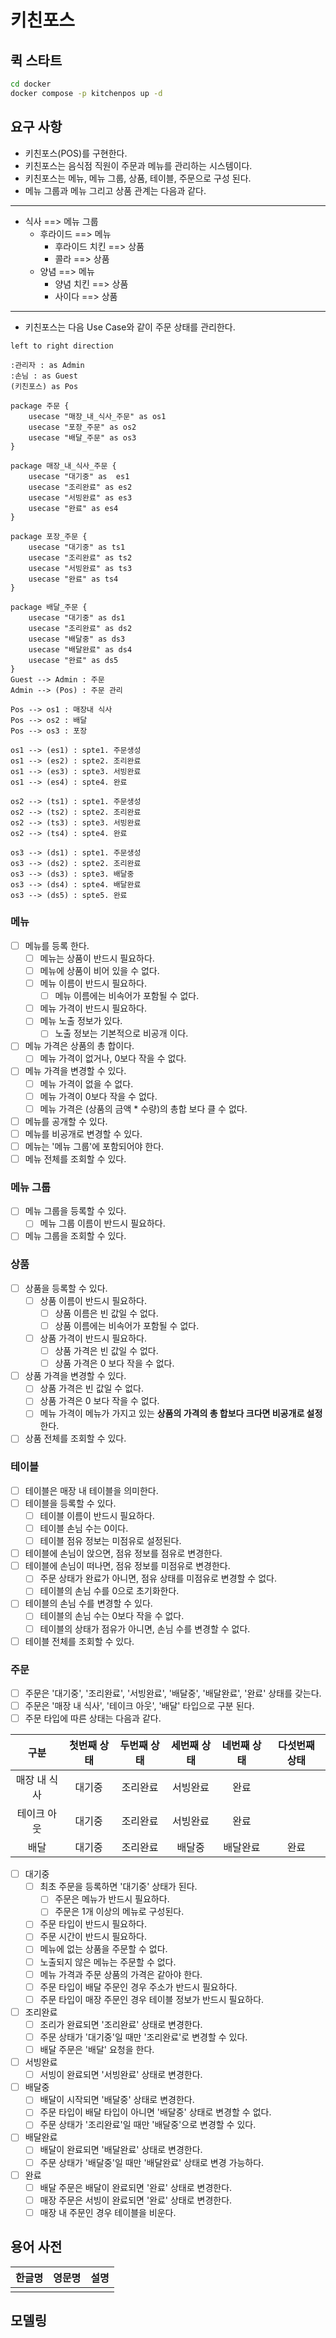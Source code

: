 # 키친포스

## 퀵 스타트

```sh
cd docker
docker compose -p kitchenpos up -d
```

## 요구 사항

- 키친포스(POS)를 구현한다.
- 키친포스는 음식점 직원이 주문과 메뉴를 관리하는 시스템이다.
- 키친포스는 메뉴, 메뉴 그룹, 상품, 테이블, 주문으로 구성 된다.
- 메뉴 그룹과 메뉴 그리고 상품 관계는 다음과 같다.
____
- 식사 ==> 메뉴 그룹
    - 후라이드 ==> 메뉴
        - 후라이드 치킨 ==> 상품
        - 콜라 ==> 상품
    - 양념 ==> 메뉴
        - 양념 치킨 ==> 상품
        - 사이다 ==> 상품
____
- 키친포스는 다음 Use Case와 같이 주문 상태를 관리한다.
```uml
left to right direction

:관리자 : as Admin
:손님 : as Guest
(키친포스) as Pos

package 주문 {
    usecase "매장_내_식사_주문" as os1
    usecase "포장_주문" as os2
    usecase "배달_주문" as os3
}

package 매장_내_식사_주문 {
    usecase "대기중" as  es1
    usecase "조리완료" as es2
    usecase "서빙완료" as es3
    usecase "완료" as es4
}

package 포장_주문 {
    usecase "대기중" as ts1
    usecase "조리완료" as ts2
    usecase "서빙완료" as ts3
    usecase "완료" as ts4
}

package 배달_주문 {
    usecase "대기중" as ds1
    usecase "조리완료" as ds2
    usecase "배달중" as ds3
    usecase "배달완료" as ds4
    usecase "완료" as ds5
}
Guest --> Admin : 주문
Admin --> (Pos) : 주문 관리

Pos --> os1 : 매장내 식사
Pos --> os2 : 배달
Pos --> os3 : 포장

os1 --> (es1) : spte1. 주문생성
os1 --> (es2) : spte2. 조리완료
os1 --> (es3) : spte3. 서빙완료
os1 --> (es4) : spte4. 완료

os2 --> (ts1) : spte1. 주문생성
os2 --> (ts2) : spte2. 조리완료
os2 --> (ts3) : spte3. 서빙완료
os2 --> (ts4) : spte4. 완료

os3 --> (ds1) : spte1. 주문생성
os3 --> (ds2) : spte2. 조리완료
os3 --> (ds3) : spte3. 배달중
os3 --> (ds4) : spte4. 배달완료
os3 --> (ds5) : spte5. 완료
```


### 메뉴
- [ ] 메뉴를 등록 한다.
  - [ ] 메뉴는 상품이 반드시 필요하다.
  - [ ] 메뉴에 상품이 비어 있을 수 없다.
  - [ ] 메뉴 이름이 반드시 필요하다.
    - [ ] 메뉴 이름에는 비속어가 포함될 수 없다.
  - [ ] 메뉴 가격이 반드시 필요하다.
  - [ ] 메뉴 노출 정보가 있다.
    - [ ] 노출 정보는 기본적으로 비공개 이다.
- [ ] 메뉴 가격은 상품의 총 합이다.
  - [ ] 메뉴 가격이 없거나, 0보다 작을 수 없다.
- [ ] 메뉴 가격을 변경할 수 있다.
  - [ ] 메뉴 가격이 없을 수 없다.
  - [ ] 메뉴 가격이 0보다 작을 수 없다.
  - [ ] 메뉴 가격은 (상품의 금액 * 수량)의 총합 보다 클 수 없다.
- [ ] 메뉴를 공개할 수 있다. 
- [ ] 메뉴를 비공개로 변경할 수 있다.
- [ ] 메뉴는 '메뉴 그룹'에 포함되어야 한다.
- [ ] 메뉴 전체를 조회할 수 있다.

### 메뉴 그룹
- [ ] 메뉴 그룹을 등록할 수 있다.
  - [ ] 메뉴 그룹 이름이 반드시 필요하다.
- [ ] 메뉴 그룹을 조회할 수 있다.

### 상품
- [ ] 상품을 등록할 수 있다.
  - [ ] 상품 이름이 반드시 필요하다.
    - [ ] 상품 이름은 빈 값일 수 없다.
    - [ ] 상품 이름에는 비속어가 포함될 수 없다.
  - [ ] 상품 가격이 반드시 필요하다.
    - [ ] 상품 가격은 빈 값일 수 없다.
    - [ ] 상품 가격은 0 보다 작을 수 없다.
- [ ] 상품 가격을 변경할 수 있다.
  - [ ] 상품 가격은 빈 값일 수 없다.
  - [ ] 상품 가격은 0 보다 작을 수 없다.
  - [ ] 메뉴 가격이 메뉴가 가지고 있는 **상품의 가격의 총 합보다 크다면 비공개로 설정** 한다.
- [ ] 상품 전체를 조회할 수 있다.

### 테이블
- [ ] 테이블은 매장 내 테이블을 의미한다.
- [ ] 테이블을 등록할 수 있다.
  - [ ] 테이블 이름이 반드시 필요하다.
  - [ ] 테이블 손님 수는 0이다.
  - [ ] 테이블 점유 정보는 미점유로 설정된다.
- [ ] 테이블에 손님이 앉으면, 점유 정보를 점유로 변경한다.
- [ ] 테이블에 손님이 떠나면, 점유 정보를 미점유로 변경한다.
    - [ ] 주문 상태가 완료가 아니면, 점유 상태를 미점유로 변경할 수 없다.
    - [ ] 테이블의 손님 수를 0으로 초기화한다.
- [ ] 테이블의 손님 수를 변경할 수 있다.
  - [ ] 테이블의 손님 수는 0보다 작을 수 없다.
  - [ ] 테이블의 상태가 점유가 아니면, 손님 수를 변경할 수 없다.
- [ ] 테이블 전체를 조회할 수 있다.

### 주문
- [ ] 주문은 '대기중', '조리완료', '서빙완료', '배달중', '배달완료', '완료' 상태를 갖는다.
- [ ] 주문은 '매장 내 식사', '테이크 아웃', '배달' 타입으로 구분 된다.
- [ ] 주문 타입에 따른 상태는 다음과 같다.

|   구분    | 첫번째 상태 | 두번째 상태 | 세번째 상태 | 네번째 상태 | 다섯번째 상태 |
|:-------:|:------:|:------:|:------:|:------:|:-------:|
| 매장 내 식사 |  대기중   |  조리완료  |  서빙완료  |   완료   |         |
| 테이크 아웃  |  대기중   |  조리완료  |  서빙완료  |   완료   |         |
|   배달    |  대기중   |  조리완료  |  배달중   |  배달완료  |   완료    |

- [ ] 대기중
    - [ ] 최초 주문을 등록하면 '대기중' 상태가 된다.
      - [ ] 주문은 메뉴가 반드시 필요하다.
      - [ ] 주문은 1개 이상의 메뉴로 구성된다.
    - [ ] 주문 타입이 반드시 필요하다.
    - [ ] 주문 시간이 반드시 필요하다.
    - [ ] 메뉴에 없는 상품을 주문할 수 없다.
    - [ ] 노출되지 않은 메뉴는 주문할 수 없다.
    - [ ] 메뉴 가격과 주문 상품의 가격은 같아야 한다.
    - [ ] 주문 타입이 배달 주문인 경우 주소가 반드시 필요하다.
    - [ ] 주문 타입이 매장 주문인 경우 테이블 정보가 반드시 필요하다.
- [ ] 조리완료
    - [ ] 조리가 완료되면 '조리완료' 상태로 변경한다.
    - [ ] 주문 상태가 '대기중'일 때만 '조리완료'로 변경할 수 있다.
    - [ ] 배달 주문은 '배달' 요청을 한다.
- [ ] 서빙완료
    - [ ] 서빙이 완료되면 '서빙완료' 상태로 변경한다.
- [ ] 배달중
    - [ ] 배달이 시작되면 '배달중' 상태로 변경한다.
    - [ ] 주문 타입이 배달 타입이 아니면 '배달중' 상태로 변경할 수 없다.
    - [ ] 주문 상태가 '조리완료'일 때만 '배달중'으로 변경할 수 있다.
- [ ] 배달완료
    - [ ] 배달이 완료되면 '배달완료' 상태로 변경한다.
    - [ ] 주문 상태가 '배달중'일 때만 '배달완료' 상태로 변경 가능하다.
- [ ] 완료
    - [ ] 배달 주문은 배달이 완료되면 '완료' 상태로 변경한다.
    - [ ] 매장 주문은 서빙이 완료되면 '완료' 상태로 변경한다.
    - [ ] 매장 내 주문인 경우 테이블을 비운다.

## 용어 사전

| 한글명 | 영문명 | 설명 |
|-----|-----|----|
|     |     |    |

## 모델링
